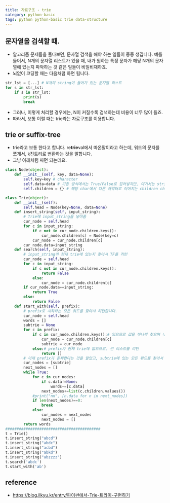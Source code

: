 ```yaml
---
title: 자료구조 - trie
category: python-basic
tags: python python-basic trie data-structure
---
```


## 문자열을 검색할 때. 

- 알고리즘 문제들을 풀다보면, 문자열 검색을 해야 하는 일들이 종종 생깁니다. 예를 들어서, N개의 문자열 리스트가 있을 때, 내가 원하는 특정 문자가 해당 N개의 문자열에 있는지 파악하는 것 같은 일들이 비일비재하죠. 
- 뇌없이 코딩할 때는 다음처럼 하면 됩니다. 

```python
str_lst = [...] # N개의 string이 들어가 있는 문자열 리스트 
for s in str_lst:
    if s in str_lst:
        print(s)
        break
```

- 그러나, 이렇게 처리할 경우에는, N이 커질수록 검색하는데 비용이 너무 많이 들죠. 
- 따라서, 보통 이럴 때는 trie라는 자료구조를 이용합니다. 

## trie or suffix-tree

- trie라고 보통 한다고 합니다. re**trie**val에서 따온말이라고 하는데, 워드의 문자를 쪼개서, k진트리로 변환하는 것을 말합니다. 
- 그냥 아래처럼 짜면 되는데요.


```python
class Node(object):
    def __init__(self, key, data=None):
        self.key=key # character 
        self.data=data # 기존 방식에서는 True/False로 집어넣지만, 여기서는 string or None을 집어넣음.
        self.children = {} # 해당 char에서 다른 캐릭터로 이어지는 children character(key)들과 각 Node(value)

class Trie(object):
    def __init__(self):
        self.head = Node(key=None, data=None)
    def insert_string(self, input_string):
        # Trie에 input_string을 넣어줌
        cur_node = self.head
        for c in input_string:
            if c not in cur_node.children.keys():
                cur_node.children[c] = Node(key=c)
            cur_node = cur_node.children[c]
        cur_node.data=input_string
    def search(self, input_string):
        # input_string이 현재 trie에 있는지 찾아서 TF를 리턴 
        cur_node = self.head
        for c in input_string:
            if c not in cur_node.children.keys():
                return False
            else:
                cur_node = cur_node.children[c]
        if cur_node.data==input_string:
            return True
        else:
            return False
    def start_with(self, prefix):
        # prefix로 시작하는 모든 워드를 찾아서 리턴합니다. 
        cur_node = self.head
        words = []
        subtrie = None
        for c in prefix:
            if c in cur_node.children.keys():# 있으므로 값을 하나씩 찾으며 내려감. 
                cur_node = cur_node.children[c]
                subtrie = cur_node
            else:# prefix가 현재 trie에 없으므로, 빈 리스트를 리턴 
                return []
        # 이제 prefix가 존재한다는 것을 알았고, subtrie에 있는 모든 워드를 찾아서 리턴하면 됨. 
        cur_nodes = [subtrie]
        next_nodes = []
        while True:
            for c in cur_nodes:
                if c.data!=None:
                    words+=[c.data]
                next_nodes+=list(c.children.values())
            #print("nn", [n.data for n in next_nodes])
            if len(next_nodes)==0:
                break
            else:
                cur_nodes = next_nodes
                next_nodes = []
        return words
##########################################
t = Trie()
t.insert_string("abcd")
t.insert_string("abdc")
t.insert_string("acbd")
t.insert_string("abkd")
t.insert_string("abzzzz")
t.search('abdc')
t.start_with('ab')
```


## reference

- <https://blog.ilkyu.kr/entry/파이썬에서-Trie-트라이-구현하기>